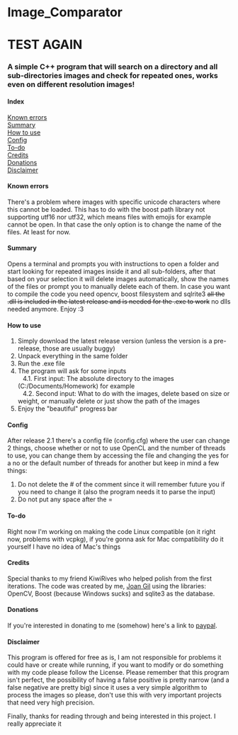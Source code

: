 # Image_Comparator  
# TEST AGAIN
### A simple C++ program that will search on a directory and all sub-directories images and check for repeated ones, works even on different resolution images!

#### Index
[Known errors](#known-errors)<br />
[Summary](#summary)  
[How to use](#how-to-use)  
[Config](#config)  
[To-do](#to-do)  
[Credits](#credits)  
[Donations](#donations)<br />
[Disclaimer](#disclaimer)

#### Known errors
There's a problem where images with specific unicode characters where this cannot be loaded. This has to do with the boost path library not supporting utf16 nor utf32, which means files with emojis for example cannot be open. In that case the only option is to change the name of the files. At least for now.
  
#### Summary  
Opens a terminal and prompts you with instructions to open a folder and start looking for repeated images inside it and all sub-folders, after that based on your selection it will delete images automatically, show the names of the files or prompt you to manually delete each of them. In case you want to compile the code you need opencv, boost filesystem and sqlrite3 ~~all the .dll is included in the latest release and is needed for the .exe to work~~ no dlls needed anymore. Enjoy :3  
  
#### How to use  
1. Simply download the latest release version (unless the version is a pre-release, those are usually buggy)  
2. Unpack everything in the same folder  
3. Run the .exe file  
4. The program will ask for some inputs  
  4.1. First input: The absolute directory to the images (C:/Documents/Homework) for example  
  4.2. Second input: What to do with the images, delete based on size or weight, or manually delete or just show the path of the images  
5. Enjoy the "beautiful" progress bar   
  
#### Config
After release 2.1 there's a config file (config.cfg) where the user can change 2 things, choose whether or not to use OpenCL and the number of threads to use, you can change them by accessing the file and changing the yes for a no or the default number of threads for another but keep in mind a few things:  
1. Do not delete the # of the comment since it will remember future you if you need to change it (also the program needs it to parse the input)
2. Do not put any space after the =
  
#### To-do
Right now I'm working on making the code Linux compatible (on it right now, problems with vcpkg), if you're gonna ask for Mac compatibility do it yourself I have no idea of Mac's things
  
#### Credits  
Special thanks to my friend KiwiRives who helped polish from the first iterations. The code was created by me, [Joan Gil](https://www.linkedin.com/in/joan-gil-rigo-a65536184/) using the libraries: OpenCV, Boost (because Windows sucks) and sqlite3 as the database.  
  
#### Donations  
If you're interested in donating to me (somehow) here's a link to [paypal](https://www.paypal.me/jgil99).

#### Disclaimer
This program is offered for free as is, I am not responsible for problems it could have or create while running, if you want to modify or do something with my code please follow the License. 
Please remember that this program isn't perfect, the possibility of having a false positive is pretty narrow (and a false negative are pretty big) since it uses a very simple algorithm to process the images so please, don't use this with very important projects that need very high precision.

Finally, thanks for reading through and being interested in this project. I really appreciate it
